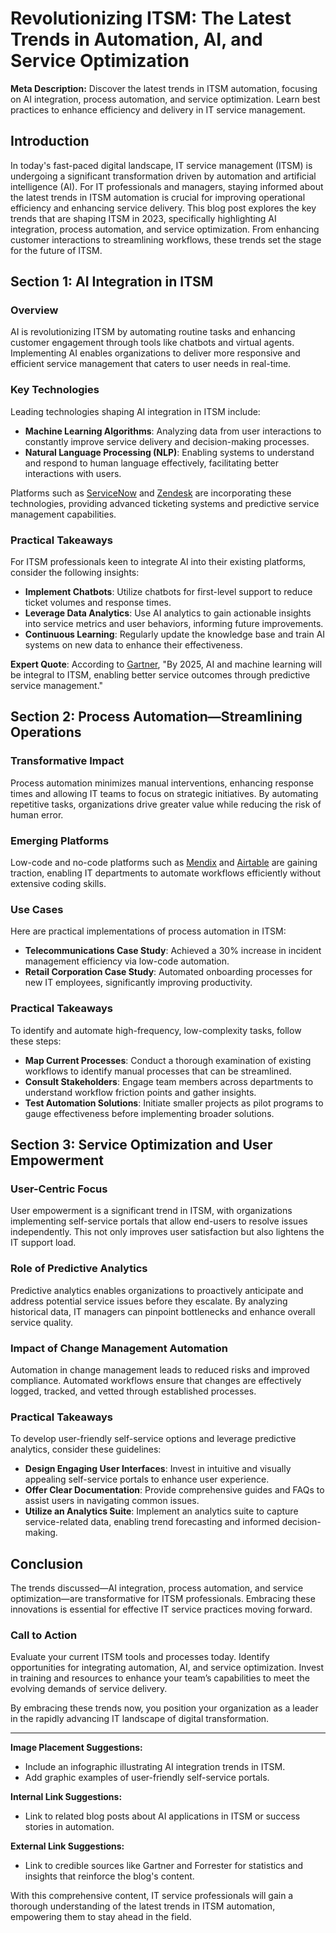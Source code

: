 # Revolutionizing ITSM: The Latest Trends in Automation, AI, and Service Optimization

**Meta Description:** Discover the latest trends in ITSM automation, focusing on AI integration, process automation, and service optimization. Learn best practices to enhance efficiency and delivery in IT service management.

## Introduction

In today's fast-paced digital landscape, IT service management (ITSM) is undergoing a significant transformation driven by automation and artificial intelligence (AI). For IT professionals and managers, staying informed about the latest trends in ITSM automation is crucial for improving operational efficiency and enhancing service delivery. This blog post explores the key trends that are shaping ITSM in 2023, specifically highlighting AI integration, process automation, and service optimization. From enhancing customer interactions to streamlining workflows, these trends set the stage for the future of ITSM.

## Section 1: AI Integration in ITSM

### Overview
AI is revolutionizing ITSM by automating routine tasks and enhancing customer engagement through tools like chatbots and virtual agents. Implementing AI enables organizations to deliver more responsive and efficient service management that caters to user needs in real-time.

### Key Technologies
Leading technologies shaping AI integration in ITSM include:

- **Machine Learning Algorithms**: Analyzing data from user interactions to constantly improve service delivery and decision-making processes.
- **Natural Language Processing (NLP)**: Enabling systems to understand and respond to human language effectively, facilitating better interactions with users.

Platforms such as [ServiceNow](https://www.servicenow.com/) and [Zendesk](https://www.zendesk.com/) are incorporating these technologies, providing advanced ticketing systems and predictive service management capabilities.

### Practical Takeaways
For ITSM professionals keen to integrate AI into their existing platforms, consider the following insights:

- **Implement Chatbots**: Utilize chatbots for first-level support to reduce ticket volumes and response times.
- **Leverage Data Analytics**: Use AI analytics to gain actionable insights into service metrics and user behaviors, informing future improvements.
- **Continuous Learning**: Regularly update the knowledge base and train AI systems on new data to enhance their effectiveness.

**Expert Quote**: According to [Gartner](https://www.gartner.com/en/newsroom/press-releases/2021-04-15-gartner-forecasts-worldwide-ai-software-revenue-to-reach-62-billion-dollars-in-2022), "By 2025, AI and machine learning will be integral to ITSM, enabling better service outcomes through predictive service management."

## Section 2: Process Automation—Streamlining Operations

### Transformative Impact
Process automation minimizes manual interventions, enhancing response times and allowing IT teams to focus on strategic initiatives. By automating repetitive tasks, organizations drive greater value while reducing the risk of human error.

### Emerging Platforms
Low-code and no-code platforms such as [Mendix](https://www.mendix.com/) and [Airtable](https://airtable.com/) are gaining traction, enabling IT departments to automate workflows efficiently without extensive coding skills.

### Use Cases
Here are practical implementations of process automation in ITSM:

- **Telecommunications Case Study**: Achieved a 30% increase in incident management efficiency via low-code automation.
- **Retail Corporation Case Study**: Automated onboarding processes for new IT employees, significantly improving productivity.

### Practical Takeaways
To identify and automate high-frequency, low-complexity tasks, follow these steps:

- **Map Current Processes**: Conduct a thorough examination of existing workflows to identify manual processes that can be streamlined.
- **Consult Stakeholders**: Engage team members across departments to understand workflow friction points and gather insights.
- **Test Automation Solutions**: Initiate smaller projects as pilot programs to gauge effectiveness before implementing broader solutions.

## Section 3: Service Optimization and User Empowerment

### User-Centric Focus
User empowerment is a significant trend in ITSM, with organizations implementing self-service portals that allow end-users to resolve issues independently. This not only improves user satisfaction but also lightens the IT support load.

### Role of Predictive Analytics
Predictive analytics enables organizations to proactively anticipate and address potential service issues before they escalate. By analyzing historical data, IT managers can pinpoint bottlenecks and enhance overall service quality.

### Impact of Change Management Automation
Automation in change management leads to reduced risks and improved compliance. Automated workflows ensure that changes are effectively logged, tracked, and vetted through established processes.

### Practical Takeaways
To develop user-friendly self-service options and leverage predictive analytics, consider these guidelines:

- **Design Engaging User Interfaces**: Invest in intuitive and visually appealing self-service portals to enhance user experience.
- **Offer Clear Documentation**: Provide comprehensive guides and FAQs to assist users in navigating common issues.
- **Utilize an Analytics Suite**: Implement an analytics suite to capture service-related data, enabling trend forecasting and informed decision-making.

## Conclusion

The trends discussed—AI integration, process automation, and service optimization—are transformative for ITSM professionals. Embracing these innovations is essential for effective IT service practices moving forward.

### Call to Action
Evaluate your current ITSM tools and processes today. Identify opportunities for integrating automation, AI, and service optimization. Invest in training and resources to enhance your team’s capabilities to meet the evolving demands of service delivery.

By embracing these trends now, you position your organization as a leader in the rapidly advancing IT landscape of digital transformation.

---

**Image Placement Suggestions:**
- Include an infographic illustrating AI integration trends in ITSM.
- Add graphic examples of user-friendly self-service portals.

**Internal Link Suggestions:**
- Link to related blog posts about AI applications in ITSM or success stories in automation.

**External Link Suggestions:**
- Link to credible sources like Gartner and Forrester for statistics and insights that reinforce the blog's content.

With this comprehensive content, IT service professionals will gain a thorough understanding of the latest trends in ITSM automation, empowering them to stay ahead in the field.